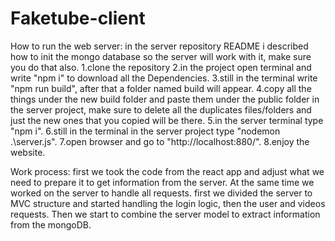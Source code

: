 # Faketube-client
How to run the web server:
in the server repository README i described how to init the mongo database so the server will work with it, make sure you do that also.
1.clone the repository
2.in the project open terminal and write "npm i" to download all the Dependencies.
3.still in the terminal write "npm run build", after that a folder named build will appear.
4.copy all the things under the new build folder and paste them under the public folder in the server project, make sure to delete all the                         duplicates files/folders and just the new ones that you copied will be there.
5.in the server terminal type "npm i".
6.still in the terminal in the server project type "nodemon .\server.js\".
7.open browser and go to "http://localhost:880/".
8.enjoy the website.


Work process:
first we took the code from the react app and adjust what we need to prepare it to get information from the server.
At the same time we worked on the server to handle all requests. first we divided the server to MVC structure
and started handling the login logic, then the user and videos requests.
Then we start to combine the server model to extract information from the mongoDB.

